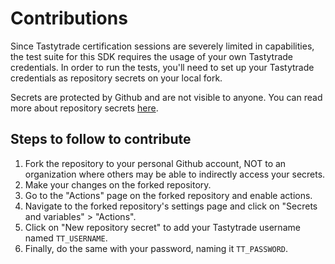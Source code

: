 # Contributions

Since Tastytrade certification sessions are severely limited in capabilities, the test suite for this SDK requires the usage of your own Tastytrade credentials. In order to run the tests, you'll need to set up your Tastytrade credentials as repository secrets on your local fork.

Secrets are protected by Github and are not visible to anyone. You can read more about repository secrets [here](https://docs.github.com/en/actions/reference/encrypted-secrets).

## Steps to follow to contribute

1. Fork the repository to your personal Github account, NOT to an organization where others may be able to indirectly access your secrets.
2. Make your changes on the forked repository.
3. Go to the "Actions" page on the forked repository and enable actions.
4. Navigate to the forked repository's settings page and click on "Secrets and variables" > "Actions".
5. Click on "New repository secret" to add your Tastytrade username named `TT_USERNAME`.
6. Finally, do the same with your password, naming it `TT_PASSWORD`.
